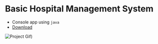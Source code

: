 # Basic Hospital Management System
- Console app using `java`
- [Download](https://minhaskamal.github.io/DownGit/#/home?url=https://github.com/irahuldutta02/pw-skills-jdsd/tree/main/000-assignments/001-basic-hospital-management-system)

![Project Gif)](https://user-images.githubusercontent.com/78687135/228728817-e110c8cb-7807-4911-84ad-689551897d65.gif)
